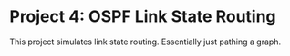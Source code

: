 # Project 4: OSPF Link State Routing
This project simulates link state routing. Essentially just pathing a graph.